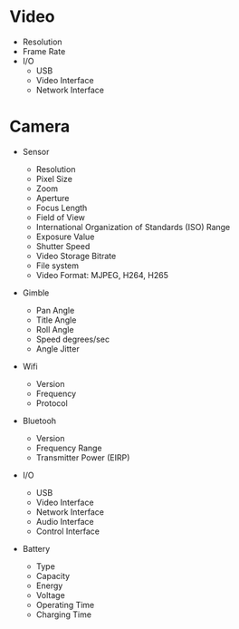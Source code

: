 # Video

-   Resolution
-   Frame Rate
-   I/O
    -   USB
    -   Video Interface
    -   Network Interface

# Camera

-   Sensor
    -   Resolution
    -   Pixel Size
    -   Zoom
    -   Aperture
    -   Focus Length
    -   Field of View
    -   International Organization of Standards (ISO) Range
    -   Exposure Value
    -   Shutter Speed
    -   Video Storage Bitrate
    -   File system
    -   Video Format: MJPEG, H264, H265
-   Gimble

    -   Pan Angle
    -   Title Angle
    -   Roll Angle
    -   Speed degrees/sec
    -   Angle Jitter

-   Wifi
    -   Version
    -   Frequency
    -   Protocol
-   Bluetooh
    -   Version
    -   Frequency Range
    -   Transmitter Power (EIRP)
-   I/O
    -   USB
    -   Video Interface
    -   Network Interface
    -   Audio Interface
    -   Control Interface
-   Battery
    -   Type
    -   Capacity
    -   Energy
    -   Voltage
    -   Operating Time
    -   Charging Time
